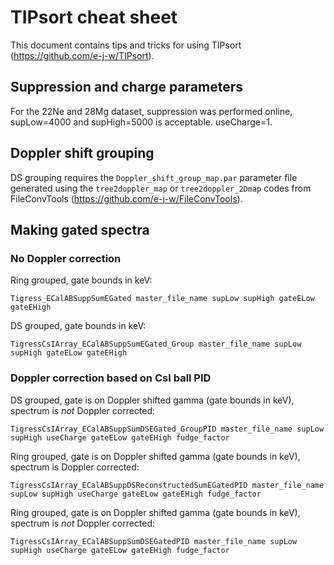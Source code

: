 # TIPsort cheat sheet

This document contains tips and tricks for using TIPsort (https://github.com/e-j-w/TIPsort).

## Suppression and charge parameters

For the 22Ne and 28Mg dataset, suppression was performed online, supLow=4000 and supHigh=5000 is acceptable.  useCharge=1.

## Doppler shift grouping

DS grouping requires the `Doppler_shift_group_map.par` parameter file generated using the `tree2doppler_map` or `tree2doppler_2Dmap` codes from FileConvTools (https://github.com/e-j-w/FileConvTools).

## Making gated spectra

### No Doppler correction

Ring grouped, gate bounds in keV:

```
Tigress_ECalABSuppSumEGated master_file_name supLow supHigh gateELow gateEHigh
```

DS grouped, gate bounds in keV:

```
TigressCsIArray_ECalABSuppSumEGated_Group master_file_name supLow supHigh gateELow gateEHigh
```

### Doppler correction based on CsI ball PID

DS grouped, gate is on Doppler shifted gamma (gate bounds in keV), spectrum is *not* Doppler corrected:

```
TigressCsIArray_ECalABSuppSumDSEGated_GroupPID master_file_name supLow supHigh useCharge gateELow gateEHigh fudge_factor
```

Ring grouped, gate is on Doppler shifted gamma (gate bounds in keV), spectrum is Doppler corrected:

```
TigressCsIArray_ECalABSuppDSReconstructedSumEGatedPID master_file_name supLow supHigh useCharge gateELow gateEHigh fudge_factor
```

Ring grouped, gate is on Doppler shifted gamma (gate bounds in keV), spectrum is *not* Doppler corrected:

```
TigressCsIArray_ECalABSuppSumDSEGatedPID master_file_name supLow supHigh useCharge gateELow gateEHigh fudge_factor
```
